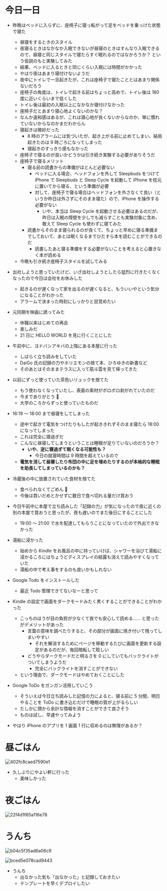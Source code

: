 # 今日一日
- 昨晩はベッドに入らずに、座椅子に寝っ転がって足をベッドを乗っけた状態で寝た
    - 昼寝をするときのスタイル
    - 夜寝るときはなかなか入眠できないが昼寝のときはすんなり入眠できるので、昼寝と同じスタイルで寝たらすぐ眠れるのではなかろうか？ という仮説のもと実験してみた
    - 結果、ベッドに入るときと同じくらい入眠には時間がかかった
    - やはり夜はあまり寝付けないようだ
    - 夜中にトイレで一旦起きたが、これは座椅子で寝たこととはあまり関係ないだろう
    - 座椅子の角度は、トイレで起きる前はちょっと高めで、トイレ後は 180 度に近いくらいまで低くした
    - トイレ後は最初の入眠以上になかなか寝付けなかった
    - 座椅子だとあまり寝心地よくないのかな？
    - なんか違和感はあるが、これは寝心地が良くないからなのか、単に慣れていないからなのかまだわからん
    - 寝起きは微妙だった
        - 8 時のアラームには気づいたが、起き上がる前に止めてしまい、結局起きたのは 9 時ごろになってしまった
        - 寝起きのすっきり感もなかった
    - 座椅子で寝るのが良いかどうかは引き続き実験する必要がありそうだ
    - 座椅子で寝るメリット
        - 寝る前の読書からの準備がほとんど必要ない
            - ベッドに入る場合、ヘッドフォンを外して Sleepbuds をつけて iPhone で Sleepbuds と Sleep Cycle を起動して iPhone を枕元に置いてから寝る、という準備が必要
            - 対して、座椅子で寝る場合はヘッドフォンを外さなくて良い（というか昨日は外さずにそのまま寝た）ので、iPhone を操作する必要がない
                - いや、本当は Sleep Cycle を起動させる必要はあるのだが、昨日は入眠の障壁を少しでも減らすことも実験対象に含め、敢えて Sleep Cycle も使わずに寝てみた
        - 読書からそのまま寝られるのが良くて、ちょっと早めに寝る準備までしておいて、あとは眠くなるまでひたすら本を読むことができるのだ
            - 読書したあと寝る準備をする必要がないことを考えると心置きなく本が読める
    - 今晩も引き続き座椅子スタイルを試してみる

- 出社しようと思っていたけど、いざ出社しようとしたら猛烈に行きたくなくなったので今日は会社をお休みした
    - 起きるのが遅くなって家を出るのが遅くなると、もういいやという気分になることがわかった
    - アラームで決まった時刻にしっかりと目覚めたい

- 元同期を映画に誘ってみた
    - 休職以来はじめての再会
    - 楽しみだ
    - 21 日に HELLO WORLD を見に行くことにした

- 午前中に、ヨドバシアキバの上階にある本屋に行った
    - しばらく立ち読みをしていた
    - DaiGo 氏の記録の力やホリエモンの捨て本、ひろゆきの新書など
    - そのあとはそのままテラスに入って筋斗雲を見て帰ってきた

- 以前にずっと使っていた茶色いリュックを捨てた
    - もう使わなくなっていたし、表面の素材がボロボロ剥がれていたのだ
    - 今までありがとう 🙏
    - 大学のころからずっと使っていたものだ

- 16:19 〜 18:00 まで昼寝をしてしまった
    - 途中で起きて電気をつけたりもしたが起ききれずそのまま寝たら 18:00 になってしまった
    - これは完全に寝過ぎだ
    - こんなに昼寝してしまうということは睡眠が足りていないのだろうか？
        - **いや、逆に寝過ぎて眠くなる可能性も？**
            - 今日の就寝時間は 9 時間を超えているので
    - **電気を消して昼寝したり布団の中に足を埋めたりするのが本格的な睡眠を助長してしまっているのかも？**

- 冷蔵後の中に放置されていた食材を捨てた
    - 食べられなくてごめん 🙇
    - 今後は買いだめとかせずに数日で食べ切れる量だけ買おう

- 今日午前中に本屋で立ち読みした「記録の力」が気になったので夜に近くの別の本屋で買おうと思ったが、夜も遅いのでまた後日にすることにした
    - 19:00 〜 21:00 で水を配達してもらうことになっていたので外出できなかった

- 湯船に浸かった
    - 始めから Kindle をお風呂の中に持っていけば、シャワーを浴びて湯船に浸かるころにはちょうどディスプレイの結露も消えて読みやすくなっていた
    - 湯船の中で考え事をするのも良いかもしれない

- Google Todo をインストールした
    - 最近 Todo 管理できてないなーと思って

- Kindle の設定で画面をダークモードみたく黒くすることができることがわかった
    - こっちのほうが目の負担が少なくて夜でも安心して読める...... と思ったがデメリットがあった
        - 言葉の意味を調べたりすると、その部分が画面に焼き付いて残ってしまいやすい
            - それを解消するためにページを移動するたびに画面を更新する設定があるのだが、毎回暗転して眩しい
        - どうやらダークモードだと明るさを 0 にしていてもバックライトがついてしまうようだ
            - 完全にバックライトを消すことができない
    - という理由で、ダークモードはやめておくことにした

- Google ToDo をガンガン活用していこう
    - そういえば今日立ち読みした記憶の力によると、寝る前に 5 分間、明日やることを ToDo に書き込むだけで睡眠の質が上がるらしい
    - たしかに頭から余計な情報を消すことができて良さそう
    - ものは試し、早速やってみよう

- やはり iPhone のアプリを 1 画面 1 行に収めるのは無理があるか？

# 昼ごはん
![402fc8caed7590e1](https://noraworld.github.io/box-bulbasaur/2019/10/402fc8caed7590e1.jpg)

- 久しぶりにやよい軒に行った
    - 美味しかった

# 夜ごはん
![22f4d1f65a116e78](https://noraworld.github.io/box-bulbasaur/2019/10/22f4d1f65a116e78.jpg)

# うんち
![b04c5f35ad6a06c9](https://noraworld.github.io/box-bulbasaur/2019/10/b04c5f35ad6a06c9.png)

![bced5e078cad9443](https://noraworld.github.io/box-bulbasaur/2019/10/bced5e078cad9443.png)

- うんち
    - 出なかった気も「出なかった」と記録しておきたい
    - テンプレートを早くデプロイしたい
